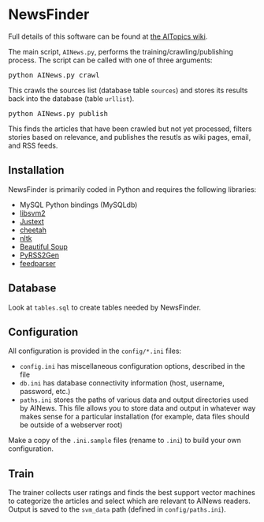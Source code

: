 # NewsFinder

Full details of this software can be found at [the AITopics wiki](http://aaai.org/AITopics/AINewsProcedure).

The main script, `AINews.py`, performs the training/crawling/publishing
process. The script can be called with one of three arguments:

<pre>
python AINews.py crawl
</pre>

This crawls the sources list (database table `sources`) and stores its results
back into the database (table `urllist`).

<pre>
python AINews.py publish
</pre>

This finds the articles that have been crawled but not yet processed, filters
stories based on relevance, and publishes the resutls as wiki pages, email, and
RSS feeds.

## Installation

NewsFinder is primarily coded in Python and requires the following libraries:

  - MySQL Python bindings (MySQLdb)
  - [libsvm2](http://www.csie.ntu.edu.tw/~cjlin/libsvm/)
  - [Justext](http://code.google.com/p/justext/)
  - [cheetah](http://www.cheetahtemplate.org/)
  - [nltk](http://www.nltk.org/)
  - [Beautiful Soup](http://www.crummy.com/software/BeautifulSoup/)
  - [PyRSS2Gen](http://www.dalkescientific.com/Python/PyRSS2Gen.html)
  - [feedparser](http://www.feedparser.org/)

## Database

Look at `tables.sql` to create tables needed by NewsFinder.

## Configuration

All configuration is provided in the `config/*.ini` files:

  - `config.ini` has miscellaneous configuration options, described in the file
  - `db.ini` has database connectivity information (host, username, password,
    etc.)
  - `paths.ini` stores the paths of various data and output directories used by
    AINews. This file allows you to store data and output in whatever way makes
    sense for a particular installation (for example, data files should be outside
    of a webserver root)

Make a copy of the `.ini.sample` files (rename to `.ini`) to build your own
configuration.

## Train

The trainer collects user ratings and finds the best support vector machines to
categorize the articles and select which are relevant to AINews readers. Output
is saved to the `svm_data` path (defined in `config/paths.ini`).
